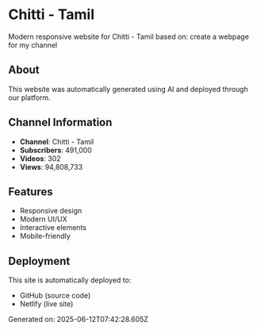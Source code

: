 # Chitti - Tamil

Modern responsive website for Chitti - Tamil based on: create a webpage for my channel

## About
This website was automatically generated using AI and deployed through our platform.


## Channel Information
- **Channel**: Chitti - Tamil
- **Subscribers**: 491,000
- **Videos**: 302
- **Views**: 94,808,733


## Features
- Responsive design
- Modern UI/UX
- Interactive elements
- Mobile-friendly

## Deployment
This site is automatically deployed to:
- GitHub (source code)
- Netlify (live site)

Generated on: 2025-06-12T07:42:28.605Z
